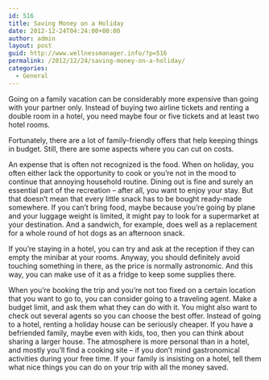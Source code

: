```yaml
---
id: 516
title: Saving Money on a Holiday
date: 2012-12-24T04:24:00+00:00
author: admin
layout: post
guid: http://www.wellnessmanager.info/?p=516
permalink: /2012/12/24/saving-money-on-a-holiday/
categories:
  - General
---
```

Going on a family vacation can be considerably more expensive than going with your partner only. Instead of buying two airline tickets and renting a double room in a hotel, you need maybe four or five tickets and at least two hotel rooms.

Fortunately, there are a lot of family-friendly offers that help keeping things in budget. Still, there are some aspects where you can cut on costs.

An expense that is often not recognized is the food. When on holiday, you often either lack the opportunity to cook or you&#8217;re not in the mood to continue that annoying household routine. Dining out is fine and surely an essential part of the recreation &#8211; after all, you want to enjoy your stay. But that doesn&#8217;t mean that every little snack has to be bought ready-made somewhere. If you can&#8217;t bring food, maybe because you&#8217;re going by plane and your luggage weight is limited, it might pay to look for a supermarket at your destination. And a sandwich, for example, does well as a replacement for a whole round of hot dogs as an afternoon snack.

If you&#8217;re staying in a hotel, you can try and ask at the reception if they can empty the minibar at your rooms. Anyway, you should definitely avoid touching something in there, as the price is normally astronomic. And this way, you can make use of it as a fridge to keep some supplies there.

When you&#8217;re booking the trip and you&#8217;re not too fixed on a certain location that you want to go to, you can consider going to a traveling agent. Make a budget limit, and ask them what they can do with it. You might also want to check out several agents so you can choose the best offer. Instead of going to a hotel, renting a holiday house can be seriously cheaper. If you have a befriended family, maybe even with kids, too, then you can think about sharing a larger house. The atmosphere is more personal than in a hotel, and mostly you&#8217;ll find a cooking site &#8211; if you don&#8217;t mind gastronomical activities during your free time. If your family is insisting on a hotel, tell them what nice things you can do on your trip with all the money saved.